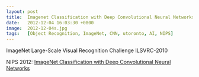 ```yaml
---
layout: post
title:  Imagenet Classification with Deep Convolutional Neural Networks
date:   2012-12-04 16:03:30 +0800
image:  2012-12-04s.jpg
tags:   [Object Recognition, ImageNet, CNN, utoronto, AI, NIPS]
---
```

ImageNet Large-Scale Visual Recognition Challenge
ILSVRC-2010

NIPS 2012: [ImageNet Classification with Deep Convolutional Neural Networks](https://proceedings.neurips.cc/paper_files/paper/2012/file/c399862d3b9d6b76c8436e924a68c45b-Paper.pdf)